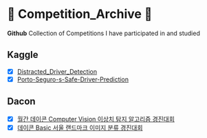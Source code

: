 # 🚀 Competition_Archive 🚀
**Github** Collection of Competitions I have participated in and studied



## Kaggle
- [x] [Distracted_Driver_Detection](https://github.com/Seongwoong-sk/Distracted_Driver_Detection)   
- [x] [Porto-Seguro-s-Safe-Driver-Prediction](https://github.com/Seongwoong-sk/Porto-Seguro-s-Safe-Driver-Prediction)

## Dacon
- [x] [월간 데이콘 Computer Vision 이상치 탐지 알고리즘 경진대회](asdfsdf)   
- [x] [데이콘 Basic 서울 랜드마크 이미지 분류 경진대회](asdf)
